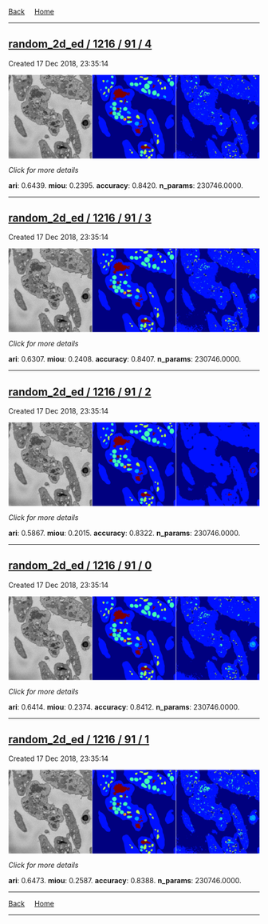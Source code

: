 
[Back](..)&nbsp;&nbsp;&nbsp;&nbsp;&nbsp;[Home](https://leapmanlab.github.io/snapshots)

---

<div class="summary"><a href="4"><h2>random_2d_ed / 1216 / 91 / 4</h2></a><p>Created 17 Dec 2018, 23:35:14
</p><a href="4"><img src="4/media/summary.png" align="center"></a><p>
<i>Click for more details</i>
</p></div>

**ari**: 0.6439. **miou**: 0.2395. **accuracy**: 0.8420. **n_params**: 230746.0000. 

---

<div class="summary"><a href="3"><h2>random_2d_ed / 1216 / 91 / 3</h2></a><p>Created 17 Dec 2018, 23:35:14
</p><a href="3"><img src="3/media/summary.png" align="center"></a><p>
<i>Click for more details</i>
</p></div>

**ari**: 0.6307. **miou**: 0.2408. **accuracy**: 0.8407. **n_params**: 230746.0000. 

---

<div class="summary"><a href="2"><h2>random_2d_ed / 1216 / 91 / 2</h2></a><p>Created 17 Dec 2018, 23:35:14
</p><a href="2"><img src="2/media/summary.png" align="center"></a><p>
<i>Click for more details</i>
</p></div>

**ari**: 0.5867. **miou**: 0.2015. **accuracy**: 0.8322. **n_params**: 230746.0000. 

---

<div class="summary"><a href="0"><h2>random_2d_ed / 1216 / 91 / 0</h2></a><p>Created 17 Dec 2018, 23:35:14
</p><a href="0"><img src="0/media/summary.png" align="center"></a><p>
<i>Click for more details</i>
</p></div>

**ari**: 0.6414. **miou**: 0.2374. **accuracy**: 0.8412. **n_params**: 230746.0000. 

---

<div class="summary"><a href="1"><h2>random_2d_ed / 1216 / 91 / 1</h2></a><p>Created 17 Dec 2018, 23:35:14
</p><a href="1"><img src="1/media/summary.png" align="center"></a><p>
<i>Click for more details</i>
</p></div>

**ari**: 0.6473. **miou**: 0.2587. **accuracy**: 0.8388. **n_params**: 230746.0000. 

---

[Back](..)&nbsp;&nbsp;&nbsp;&nbsp;&nbsp;[Home](https://leapmanlab.github.io/snapshots)

---